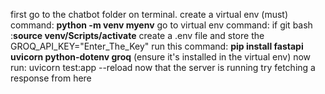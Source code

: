 first go to the chatbot folder on terminal.
create a virtual env (must) command: **python -m venv myenv**
go to virtual env command: if git bash :**source venv/Scripts/activate**
create a .env file and store the GROQ_API_KEY="Enter_The_Key"
run this command: **pip install fastapi uvicorn python-dotenv groq** (ensure it's installed in the virtual env)
now run: uvicorn test:app --reload
now that the server is running try fetching a response from here



